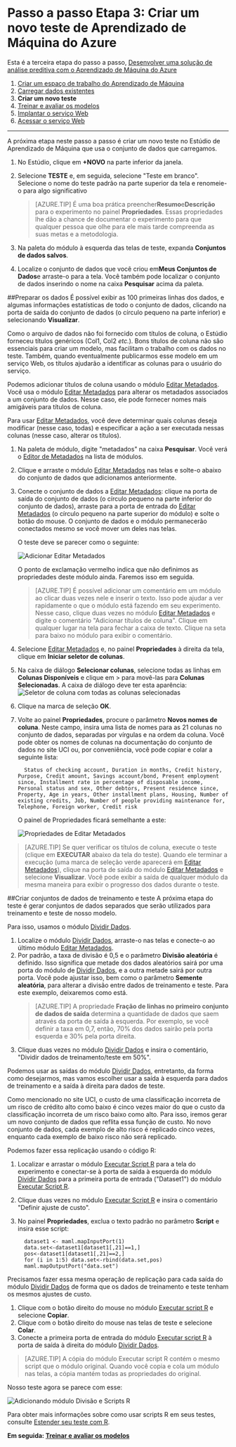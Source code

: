 <properties
	pageTitle="Etapa 3: Criar um novo teste de Aprendizado de Máquina | Microsoft Azure"
	description="Etapa 3 do desenvolvimento de um passo a passo de solução de previsão: criar um novo teste de treinamento no Estúdio de Aprendizado de Máquina do Azure."
	services="machine-learning"
	documentationCenter=""
	authors="garyericson"
	manager="jhubbard"
	editor="cgronlun"/>

<tags
	ms.service="machine-learning"
	ms.workload="data-services"
	ms.tgt_pltfrm="na"
	ms.devlang="na"
	ms.topic="article"
	ms.date="07/06/2016" 
	ms.author="garye"/>


# Passo a passo Etapa 3: Criar um novo teste de Aprendizado de Máquina do Azure

Esta é a terceira etapa do passo a passo, [Desenvolver uma solução de análise preditiva com o Aprendizado de Máquina do Azure](machine-learning-walkthrough-develop-predictive-solution.md)


1.	[Criar um espaço de trabalho do Aprendizado de Máquina](machine-learning-walkthrough-1-create-ml-workspace.md)
2.	[Carregar dados existentes](machine-learning-walkthrough-2-upload-data.md)
3.	**Criar um novo teste**
4.	[Treinar e avaliar os modelos](machine-learning-walkthrough-4-train-and-evaluate-models.md)
5.	[Implantar o serviço Web](machine-learning-walkthrough-5-publish-web-service.md)
6.	[Acessar o serviço Web](machine-learning-walkthrough-6-access-web-service.md)

----------

A próxima etapa neste passo a passo é criar um novo teste no Estúdio de Aprendizado de Máquina que usa o conjunto de dados que carregamos.

1.	No Estúdio, clique em **+NOVO** na parte inferior da janela.
2.	Selecione **TESTE** e, em seguida, selecione "Teste em branco". Selecione o nome do teste padrão na parte superior da tela e renomeie-o para algo significativo

	> [AZURE.TIP] É uma boa prática preencher**Resumo**e**Descrição** para o experimento no painel **Propriedades**. Essas propriedades lhe dão a chance de documentar o experimento para que qualquer pessoa que olhe para ele mais tarde compreenda as suas metas e a metodologia.

3.	Na paleta do módulo à esquerda das telas de teste, expanda **Conjuntos de dados salvos**.
4.	Localize o conjunto de dados que você criou em**Meus Conjuntos de Dados**e arraste-o para a tela. Você também pode localizar o conjunto de dados inserindo o nome na caixa **Pesquisar** acima da paleta.

##Preparar os dados
É possível exibir as 100 primeiras linhas dos dados, e algumas informações estatísticas de todo o conjunto de dados, clicando na porta de saída do conjunto de dados (o círculo pequeno na parte inferior) e selecionando **Visualizar**.

Como o arquivo de dados não foi fornecido com títulos de coluna, o Estúdio forneceu títulos genéricos (Col1, Col2 *etc.*). Bons títulos de coluna não são essenciais para criar um modelo, mas facilitam o trabalho com os dados no teste. Também, quando eventualmente publicarmos esse modelo em um serviço Web, os títulos ajudarão a identificar as colunas para o usuário do serviço.

Podemos adicionar títulos de coluna usando o módulo [Editar Metadados][edit-metadata]. Você usa o módulo [Editar Metadados][edit-metadata] para alterar os metadados associados a um conjunto de dados. Nesse caso, ele pode fornecer nomes mais amigáveis para títulos de coluna.

Para usar [Editar Metadados][edit-metadata], você deve determinar quais colunas deseja modificar (nesse caso, todas) e especificar a ação a ser executada nessas colunas (nesse caso, alterar os títulos).

1.	Na paleta de módulo, digite "metadados" na caixa **Pesquisar**. Você verá o [Editor de Metadados][edit-metadata] na lista de módulos.
2.	Clique e arraste o módulo [Editar Metadados][edit-metadata] nas telas e solte-o abaixo do conjunto de dados que adicionamos anteriormente.
3.	Conecte o conjunto de dados a [Editar Metadados][edit-metadata]\: clique na porta de saída do conjunto de dados (o círculo pequeno na parte inferior do conjunto de dados), arraste para a porta de entrada do [Editar Metadados][edit-metadata] (o círculo pequeno na parte superior do módulo) e solte o botão do mouse. O conjunto de dados e o módulo permanecerão conectados mesmo se você mover um deles nas telas.

    O teste deve se parecer como o seguinte:

    ![Adicionar Editar Metadados][2]
    
    O ponto de exclamação vermelho indica que não definimos as propriedades deste módulo ainda. Faremos isso em seguida.
    
    > [AZURE.TIP] É possível adicionar um comentário em um módulo ao clicar duas vezes nele e inserir o texto. Isso pode ajudar a ver rapidamente o que o módulo está fazendo em seu experimento. Nesse caso, clique duas vezes no módulo [Editar Metadados][edit-metadata] e digite o comentário "Adicionar títulos de coluna". Clique em qualquer lugar na tela para fechar a caixa de texto. Clique na seta para baixo no módulo para exibir o comentário.

4.	Selecione [Editar Metadados][edit-metadata] e, no painel **Propriedades** à direita da tela, clique em **Iniciar seletor de colunas**.
5.	Na caixa de diálogo **Selecionar colunas**, selecione todas as linhas em **Colunas Disponíveis** e clique em > para movê-las para **Colunas Selecionadas**. A caixa de diálogo deve ter esta aparência: ![Seletor de coluna com todas as colunas selecionadas][4]
7.	Clique na marca de seleção **OK**.
8.	Volte ao painel **Propriedades**, procure o parâmetro **Novos nomes de coluna**. Neste campo, insira uma lista de nomes para as 21 colunas no conjunto de dados, separadas por vírgulas e na ordem da coluna. Você pode obter os nomes de colunas na documentação do conjunto de dados no site UCI ou, por conveniência, você pode copiar e colar a seguinte lista:

		  Status of checking account, Duration in months, Credit history, Purpose, Credit amount, Savings account/bond, Present employment since, Installment rate in percentage of disposable income, Personal status and sex, Other debtors, Present residence since, Property, Age in years, Other installment plans, Housing, Number of existing credits, Job, Number of people providing maintenance for, Telephone, Foreign worker, Credit risk  

    O painel de Propriedades ficará semelhante a este:

    ![Propriedades de Editar Metadados][1]

> [AZURE.TIP] Se quer verificar os títulos de coluna, execute o teste (clique em **EXECUTAR** abaixo da tela do teste). Quando ele terminar a execução (uma marca de seleção verde aparecerá em [Editar Metadados][edit-metadata]), clique na porta de saída do módulo [Editar Metadados][edit-metadata] e selecione **Visualizar**. Você pode exibir a saída de qualquer módulo da mesma maneira para exibir o progresso dos dados durante o teste.

##Criar conjuntos de dados de treinamento e teste
A próxima etapa do teste é gerar conjuntos de dados separados que serão utilizados para treinamento e teste de nosso modelo.

Para isso, usamos o módulo [Dividir Dados][split].

1.	Localize o módulo [Dividir Dados][split], arraste-o nas telas e conecte-o ao último módulo [Editar Metadados][edit-metadata].
2.	Por padrão, a taxa de divisão é 0,5 e o parâmetro **Divisão aleatória** é definido. Isso significa que metade dos dados aleatórios sairá por uma porta do módulo de [Dividir Dados][split], e a outra metade sairá por outra porta. Você pode ajustar isso, bem como o parâmetro **Semente aleatória**, para alterar a divisão entre dados de treinamento e teste. Para este exemplo, deixaremos como está.
	> [AZURE.TIP] A propriedade **Fração de linhas no primeiro conjunto de dados de saída** determina a quantidade de dados que saem através da porta de saída à esquerda. Por exemplo, se você definir a taxa em 0,7, então, 70% dos dados sairão pela porta esquerda e 30% pela porta direita.
3. Clique duas vezes no módulo [Dividir Dados][split] e insira o comentário, "Dividir dados de treinamento/teste em 50%".

Podemos usar as saídas do módulo [Dividir Dados][split], entretanto, da forma como desejarmos, mas vamos escolher usar a saída à esquerda para dados de treinamento e a saída à direita para dados de teste.

Como mencionado no site UCI, o custo de uma classificação incorreta de um risco de crédito alto como baixo é cinco vezes maior do que o custo da classificação incorreta de um risco baixo como alto. Para isso, iremos gerar um novo conjunto de dados que reflita essa função de custo. No novo conjunto de dados, cada exemplo de alto risco é replicado cinco vezes, enquanto cada exemplo de baixo risco não será replicado.

Podemos fazer essa replicação usando o código R:

1.	Localizar e arrastar o módulo [Executar Script R][execute-r-script] para a tela do experimento e conectar-se à porta de saída à esquerda do módulo [Dividir Dados][split] para a primeira porta de entrada ("Dataset1") do módulo [Executar Script R][execute-r-script].
2. Clique duas vezes no módulo [Executar Script R][execute-r-script] e insira o comentário "Definir ajuste de custo".
2.	No painel **Propriedades**, exclua o texto padrão no parâmetro **Script** e insira esse script:

		  dataset1 <- maml.mapInputPort(1)
		  data.set<-dataset1[dataset1[,21]==1,]
		  pos<-dataset1[dataset1[,21]==2,]
		  for (i in 1:5) data.set<-rbind(data.set,pos)
		  maml.mapOutputPort("data.set")


Precisamos fazer essa mesma operação de replicação para cada saída do módulo [Dividir Dados][split] de forma que os dados de treinamento e teste tenham os mesmos ajustes de custo.

1.	Clique com o botão direito do mouse no módulo [Executar script R][execute-r-script] e selecione **Copiar**.
2.	Clique com o botão direito do mouse nas telas de teste e selecione **Colar**.
3.	Conecte a primeira porta de entrada do módulo [Executar script R][execute-r-script] à porta de saída à direita do módulo [Dividir Dados][split].

> [AZURE.TIP] A cópia do módulo Executar script R contém o mesmo script que o módulo original. Quando você copia e cola um módulo nas telas, a cópia mantém todas as propriedades do original.

Nosso teste agora se parece com esse:

![Adicionando módulo Divisão e Scripts R][3]

Para obter mais informações sobre como usar scripts R em seus testes, consulte [Estender seu teste com R](machine-learning-extend-your-experiment-with-r.md).

**Em seguida: [Treinar e avaliar os modelos](machine-learning-walkthrough-4-train-and-evaluate-models.md)**


[1]: ./media/machine-learning-walkthrough-3-create-new-experiment/create1.png
[2]: ./media/machine-learning-walkthrough-3-create-new-experiment/create2.png
[3]: ./media/machine-learning-walkthrough-3-create-new-experiment/create3.png
[4]: ./media/machine-learning-walkthrough-3-create-new-experiment/columnselector.png


<!-- Module References -->
[execute-r-script]: https://msdn.microsoft.com/library/azure/30806023-392b-42e0-94d6-6b775a6e0fd5/
[edit-metadata]: https://msdn.microsoft.com/library/azure/370b6676-c11c-486f-bf73-35349f842a66/
[split]: https://msdn.microsoft.com/library/azure/70530644-c97a-4ab6-85f7-88bf30a8be5f/

<!---HONumber=AcomDC_0914_2016-->
